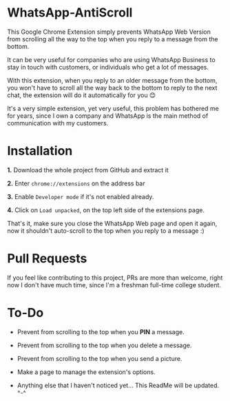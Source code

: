 # WhatsApp-AntiScroll

This Google Chrome Extension simply prevents WhatsApp Web Version from scrolling all the way to the top when you reply to a message from the bottom.

It can be very useful for companies who are using WhatsApp Business to stay in touch with customers, or individuals who get a lot of messages.

With this extension, when you reply to an older message from the bottom, you won't have to scroll all the way back to the bottom to reply to the next chat, the extension will do it automatically for you 😊

It's a very simple extension, yet very useful, this problem has bothered me for years, since I own a company and WhatsApp is the main method of communication with my customers.

# Installation

**1.** Download the whole project from GitHub and extract it

**2.** Enter `chrome://extensions` on the address bar

**3.** Enable `Developer mode` if it's not enabled already.

**4.** Click on `Load unpacked`, on the top left side of the extensions page.

That's it, make sure you close the WhatsApp Web page and open it again, now it shouldn't auto-scroll to the top when you reply to a message :)

# Pull Requests

If you feel like contributing to this project, PRs are more than welcome, right now I don't have much time, since I'm a freshman full-time college student.

# To-Do

- Prevent from scrolling to the top when you **PIN** a message.

- Prevent from scrolling to the top when you delete a message.

- Prevent from scrolling to the top when you send a picture.

- Make a page to manage the extension's options.

- Anything else that I haven't noticed yet... This ReadMe will be updated. ^-^
